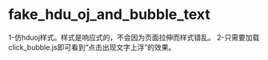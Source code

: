 # fake_hdu_oj_and_bubble_text
1-仿hduoj样式。样式是响应式的，不会因为页面拉伸而样式错乱。
2-只需要加载click_bubble.js即可看到“点击出现文字上浮”的效果。
